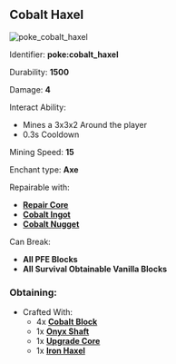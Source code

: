 ## Cobalt Haxel
![poke_cobalt_haxel](https://github.com/ItsMePok/PFE/assets/136857747/0f015069-aef0-434f-bfae-32d95569e99c)


Identifier: **poke:cobalt_haxel**

Durability: **1500**

Damage: **4**

Interact Ability:
* Mines a 3x3x2 Around the player
* 0.3s Cooldown

Mining Speed: **15**

Enchant type: **Axe**

Repairable with:
* **[Repair Core](https://github.com/ItsMePok/PFE/wiki/Repair-Core)**
* **[Cobalt Ingot](https://github.com/ItsMePok/PFE/wiki/Cobalt-Ingot)**
* **[Cobalt Nugget](https://github.com/ItsMePok/PFE/wiki/Cobalt-Nugget)**

Can Break:
* **All PFE Blocks**
* **All Survival Obtainable Vanilla Blocks**

### Obtaining:
* Crafted With:
    * 4x **[Cobalt Block](https://github.com/ItsMePok/PFE/wiki/Cobalt-Block)**
    * 1x **[Onyx Shaft](https://github.com/ItsMePok/PFE/wiki/Onyx-Shaft)**
    * 1x **[Upgrade Core](https://github.com/ItsMePok/PFE/wiki/Upgrade-Core)**
    * 1x **[Iron Haxel](https://github.com/ItsMePok/PFE/wiki/Iron-Haxel)**